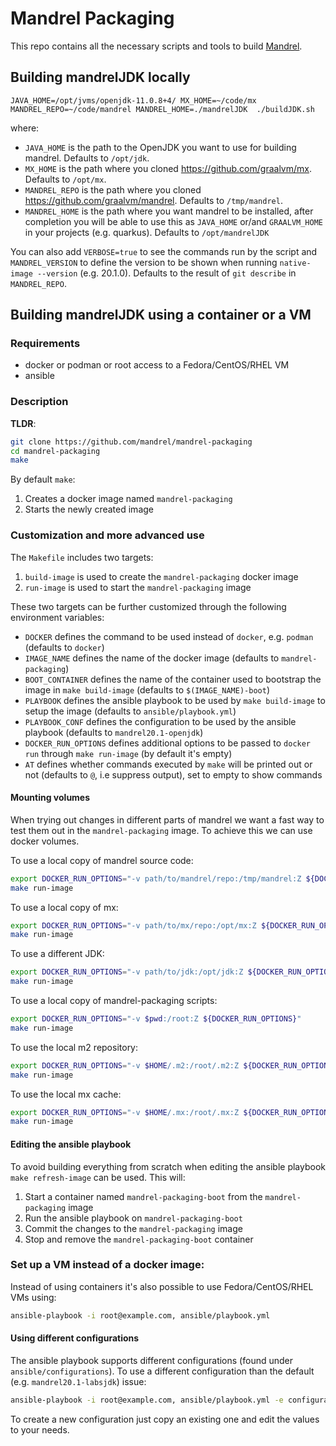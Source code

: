 # Mandrel Packaging

This repo contains all the necessary scripts and tools to build [Mandrel](https://github.com/graalvm/mandrel).

## Building mandrelJDK locally

```shell
JAVA_HOME=/opt/jvms/openjdk-11.0.8+4/ MX_HOME=~/code/mx MANDREL_REPO=~/code/mandrel MANDREL_HOME=./mandrelJDK  ./buildJDK.sh
```

where:
* `JAVA_HOME` is the path to the OpenJDK you want to use for building mandrel. Defaults to `/opt/jdk`.
* `MX_HOME` is the path where you cloned https://github.com/graalvm/mx. Defaults to `/opt/mx`.
* `MANDREL_REPO` is the path where you cloned https://github.com/graalvm/mandrel. Defaults to `/tmp/mandrel`.
* `MANDREL_HOME` is the path where you want mandrel to be installed, after completion you will be
 able to use this as `JAVA_HOME` or/and `GRAALVM_HOME` in your projects (e.g. quarkus). Defaults to `/opt/mandrelJDK`

You can also add `VERBOSE=true` to see the commands run by the script and `MANDREL_VERSION` to define the version to be shown when running `native-image --version` (e.g. 20.1.0). Defaults to the result of `git describe` in `MANDREL_REPO`.

## Building mandrelJDK using a container or a VM

### Requirements

* docker or podman or root access to a Fedora/CentOS/RHEL VM
* ansible

### Description

**TLDR**:

``` bash
git clone https://github.com/mandrel/mandrel-packaging
cd mandrel-packaging
make
```

By default `make`:

1. Creates a docker image named `mandrel-packaging`
2. Starts the newly created image

### Customization and more advanced use

The `Makefile` includes two targets:

1. `build-image` is used to create the `mandrel-packaging` docker image
2. `run-image` is used to start the `mandrel-packaging` image

These two targets can be further customized through the following environment variables:

* `DOCKER` defines the command to be used instead of `docker`, e.g. `podman` (defaults to `docker`)
* `IMAGE_NAME` defines the name of the docker image (defaults to `mandrel-packaging`)
* `BOOT_CONTAINER` defines the name of the container used to bootstrap the image in `make build-image` (defaults to `$(IMAGE_NAME)-boot`)
* `PLAYBOOK` defines the ansible playbook to be used by `make build-image` to setup the image (defaults to `ansible/playbook.yml`)
* `PLAYBOOK_CONF` defines the configuration to be used by the ansible playbook (defaults to `mandrel20.1-openjdk`)
* `DOCKER_RUN_OPTIONS` defines additional options to be passed to `docker run` through `make run-image` (by default it's empty)
* `AT` defines whether commands executed by `make` will be printed out or not (defaults to `@`, i.e suppress output), set to empty to show commands

#### Mounting volumes

When trying out changes in different parts of mandrel we want a fast way to test them out in the `mandrel-packaging` image.
To achieve this we can use docker volumes.

To use a local copy of mandrel source code:
``` bash
export DOCKER_RUN_OPTIONS="-v path/to/mandrel/repo:/tmp/mandrel:Z ${DOCKER_RUN_OPTIONS}"
make run-image
```

To use a local copy of mx:
``` bash
export DOCKER_RUN_OPTIONS="-v path/to/mx/repo:/opt/mx:Z ${DOCKER_RUN_OPTIONS}"
make run-image
```

To use a different JDK:
``` bash
export DOCKER_RUN_OPTIONS="-v path/to/jdk:/opt/jdk:Z ${DOCKER_RUN_OPTIONS}"
make run-image
```

To use a local copy of mandrel-packaging scripts:
``` bash
export DOCKER_RUN_OPTIONS="-v $pwd:/root:Z ${DOCKER_RUN_OPTIONS}"
make run-image
```

To use the local m2 repository:
``` bash
export DOCKER_RUN_OPTIONS="-v $HOME/.m2:/root/.m2:Z ${DOCKER_RUN_OPTIONS}"
make run-image
```

To use the local mx cache:
``` bash
export DOCKER_RUN_OPTIONS="-v $HOME/.mx:/root/.mx:Z ${DOCKER_RUN_OPTIONS}"
make run-image
```

#### Editing the ansible playbook

To avoid building everything from scratch when editing the ansible playbook `make refresh-image` can be used.
This will:
1. Start a container named `mandrel-packaging-boot` from the `mandrel-packaging` image
2. Run the ansible playbook on `mandrel-packaging-boot`
3. Commit the changes to the `mandrel-packaging` image
4. Stop and remove the `mandrel-packaging-boot` container 

### Set up a VM instead of a docker image:

Instead of using containers it's also possible to use Fedora/CentOS/RHEL VMs using: 

``` bash
ansible-playbook -i root@example.com, ansible/playbook.yml
```

#### Using different configurations

The ansible playbook supports different configurations (found under `ansible/configurations`).
To use a different configuration than the default (e.g. `mandrel20.1-labsjdk`) issue:
``` bash
ansible-playbook -i root@example.com, ansible/playbook.yml -e configuration=mandrel20.1-labsjdk
```

To create a new configuration just copy an existing one and edit the values to your needs.
